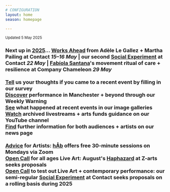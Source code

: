 ```yaml
---
# CONFIGURATION
layout: home
season: homepage

---
```

<small>Updated 5 May 2025</small>        
### Next up in [2025](/current/2025)… [Works Ahead](/current/2025-worksahead) from Adèle Le Gallez + Martha Pailing at Contact *15–16 May* | our second [Social Experiment](/socialexperiment) at Contact *22 May* | [Fabíola Santana](/current/2025/santana)'s movement ritual of care + resilience at Company Chameleon *29 May*<br><br><a href="https://www.illuminate-data.org.uk/survey/gnwmcx" target="_blank">Tell</a> us your thoughts if you came to a recent event by filling in our survey<br><a href="https://wordofwarning.posthaven.com" target="_blank">Discover</a> performance in Manchester + beyond through our Weekly Warning<br>[See](/galleries) what happened at recent events in our image galleries<br><a href="https://youtube.com/@warnmcr" target="_blank">Watch</a> archived livestreams + arts funds guidance on our YouTube channel<br>[Find](/news) further information for both audiences + artists on our news page<br><br>[Advice](/hab/advice) for Artists: [hÅb](/hab) offers free 30-minute sessions on Mondays via Zoom<br><a href="https://haphazard.posthaven.com" target="_blank">Open Call</a> for all ages Live Art: August's [Haphazard](/hab/haphazard) at Z-arts seeks proposals<br><a href="https://socialexperiment.posthaven.com" target="_blank">Open Call</a> to test out Live Art + contemporary performance: our semi-regular [Social Experiment](/socialexperiment) at Contact seeks proposals on a rolling basis during 2025
